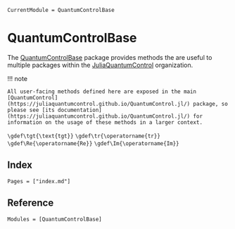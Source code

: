```@meta
CurrentModule = QuantumControlBase
```

# QuantumControlBase

The [QuantumControlBase](https://github.com/JuliaQuantumControl/QuantumControlBase.jl) package provides methods the are useful to multiple packages within the [JuliaQuantumControl](https://github.com/juliaquantumcontrol) organization.

!!! note

    All user-facing methods defined here are exposed in the main [QuantumControl](https://juliaquantumcontrol.github.io/QuantumControl.jl/) package, so please see [its documentation](https://juliaquantumcontrol.github.io/QuantumControl.jl/) for information on the usage of these methods in a larger context.


``\gdef\tgt{\text{tgt}}``
``\gdef\tr{\operatorname{tr}}``
``\gdef\Re{\operatorname{Re}}``
``\gdef\Im{\operatorname{Im}}``


## Index

```@index
Pages = ["index.md"]
```


## Reference

```@autodocs
Modules = [QuantumControlBase]
```
